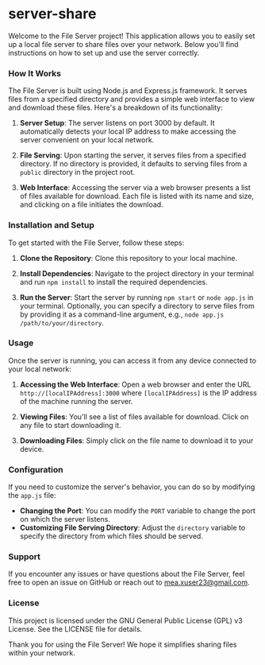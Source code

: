 # server-share

Welcome to the File Server project! This application allows you to easily set up a local file server to share files over your network. Below you'll find instructions on how to set up and use the server correctly.

### How It Works

The File Server is built using Node.js and Express.js framework. It serves files from a specified directory and provides a simple web interface to view and download these files. Here's a breakdown of its functionality:

1. **Server Setup**: The server listens on port 3000 by default. It automatically detects your local IP address to make accessing the server convenient on your local network.

2. **File Serving**: Upon starting the server, it serves files from a specified directory. If no directory is provided, it defaults to serving files from a `public` directory in the project root.

3. **Web Interface**: Accessing the server via a web browser presents a list of files available for download. Each file is listed with its name and size, and clicking on a file initiates the download.

### Installation and Setup

To get started with the File Server, follow these steps:

1. **Clone the Repository**: Clone this repository to your local machine.

2. **Install Dependencies**: Navigate to the project directory in your terminal and run `npm install` to install the required dependencies.

3. **Run the Server**: Start the server by running `npm start` or `node app.js` in your terminal. Optionally, you can specify a directory to serve files from by providing it as a command-line argument, e.g., `node app.js /path/to/your/directory`.

### Usage

Once the server is running, you can access it from any device connected to your local network:

1. **Accessing the Web Interface**: Open a web browser and enter the URL `http://[localIPAddress]:3000` where `[localIPAddress]` is the IP address of the machine running the server.

2. **Viewing Files**: You'll see a list of files available for download. Click on any file to start downloading it.

3. **Downloading Files**: Simply click on the file name to download it to your device.

### Configuration

If you need to customize the server's behavior, you can do so by modifying the `app.js` file:

- **Changing the Port**: You can modify the `PORT` variable to change the port on which the server listens.
- **Customizing File Serving Directory**: Adjust the `directory` variable to specify the directory from which files should be served.

### Support

If you encounter any issues or have questions about the File Server, feel free to open an issue on GitHub or reach out to mea.xuser23@gmail.com.

### License

This project is licensed under the GNU General Public License (GPL) v3 License. See the LICENSE file for details.

Thank you for using the File Server! We hope it simplifies sharing files within your network.
